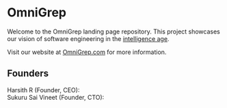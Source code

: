 # OmniGrep

Welcome to the OmniGrep landing page repository. This project showcases our vision of software engineering in the [intelligence age](https://ia.samaltman.com/).

Visit our website at [OmniGrep.com](http://omnigrep.com) for more information.

## Founders

Harsith R (Founder, CEO):  
Sukuru Sai Vineet (Founder, CTO):  


